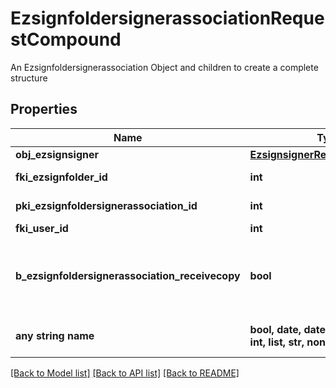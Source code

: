 # EzsignfoldersignerassociationRequestCompound

An Ezsignfoldersignerassociation Object and children to create a complete structure

## Properties
Name | Type | Description | Notes
------------ | ------------- | ------------- | -------------
**obj_ezsignsigner** | [**EzsignsignerRequestCompound**](EzsignsignerRequestCompound.md) |  | 
**fki_ezsignfolder_id** | **int** | The unique ID of the Ezsignfolder | 
**pki_ezsignfoldersignerassociation_id** | **int** | The unique ID of the Ezsignfoldersignerassociation | [optional] 
**fki_user_id** | **int** | The unique ID of the User | [optional] 
**b_ezsignfoldersignerassociation_receivecopy** | **bool** | If this flag is true. The signatory will receive a copy of every signed Ezsigndocument even if it ain&#39;t required to sign the document. | [optional] 
**any string name** | **bool, date, datetime, dict, float, int, list, str, none_type** | any string name can be used but the value must be the correct type | [optional]

[[Back to Model list]](../README.md#documentation-for-models) [[Back to API list]](../README.md#documentation-for-api-endpoints) [[Back to README]](../README.md)


